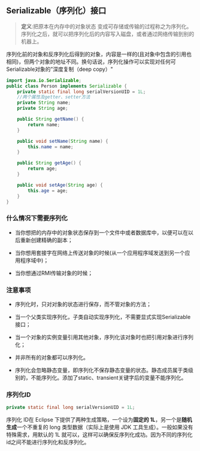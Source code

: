 ## Serializable（序列化）接口
> **定义**:把原本在内存中的对象状态 变成可存储或传输的过程称之为序列化。序列化之后，就可以把序列化后的内容写入磁盘，或者通过网络传输到别的机器上。

序列化前的对象和反序列化后得到的对象，内容是一样的(且对象中包含的引用也相同)，但两个对象的地址不同。换句话说，序列化操作可以实现对任何可Serializable对象的”深度复制（deep copy）"

```java
import java.io.Serializable;
public class Person implements Serializable {
	private static final long serialVersionUID = 1L;
	//两个属性及getter、setter方法
	private String name;
	private String age;

	public String getName() {
		return name;
	}

	public void setName(String name) {
		this.name = name;
	}

	public String getAge() {
		return age;
	}

	public void setAge(String age) {
		this.age = age;
	}
}
```

### 什么情况下需要序列化
* 当你想把的内存中的对象状态保存到一个文件中或者数据库中，以便可以在以后重新创建精确的副本；

* 当你想用套接字在网络上传送对象的时候(从一个应用程序域发送到另一个应用程序域中)；

* 当你想通过RMI传输对象的时候；

### 注意事项
* 序列化时，只对对象的状态进行保存，而不管对象的方法；

* 当一个父类实现序列化，子类自动实现序列化，不需要显式实现Serializable接口；

* 当一个对象的实例变量引用其他对象，序列化该对象时也把引用对象进行序列化；

* 并非所有的对象都可以序列化。

* 序列化会忽略静态变量，即序列化不保存静态变量的状态。静态成员属于类级别的，不能序列化。添加了static、transient关键字后的变量不能序列化。

### 序列化ID

```java
private static final long serialVersionUID = 1L;
```

序列化 ID在 Eclipse 下提供了两种生成策略，一个设为**固定的 1L**，另一个是**随机生成**一个不重复的 long 类型数据（实际上是使用 JDK 工具生成）。一般如果没有特殊需求，用默认的 1L 就可以，这样可以确保反序列化成功。因为不同的序列化id之间不能进行序列化和反序列化。